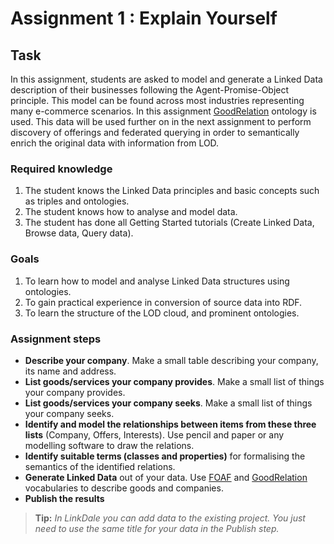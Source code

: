 # Assignment 1 : Explain Yourself

## Task

In this assignment, students are asked to model and generate a Linked Data description of their
businesses following the Agent-Promise-Object principle. This model can be found across most industries representing many e-commerce scenarios.
In this assignment [GoodRelation](http://www.heppnetz.de/ontologies/goodrelations/v1.html) ontology is used.
This data will be used further on in the next assignment to perform 
discovery of offerings and federated querying in order to semantically enrich 
the original data with information from LOD.

### Required knowledge

1. The student knows the Linked Data principles and basic concepts such as triples and ontologies.
2. The student knows how to analyse and model data.
3. The student has done all Getting Started tutorials (Create Linked Data, Browse data, Query data).

### Goals

1. To learn how to model and analyse Linked Data structures using ontologies.
2. To gain practical experience in conversion of source data into RDF.
3. To learn the structure of the LOD cloud, and prominent ontologies.

### Assignment steps

* **Describe your company**. Make a small table describing your company, its name and address.
* **List goods/services your company provides**. Make a small list of things your company provides.
* **List goods/services your company seeks**. Make a small list of things your company seeks.
* **Identify and model the relationships between items from these three lists** (Company, Offers, Interests). Use pencil and paper or any modelling software to draw the relations.
* **Identify suitable terms (classes and properties)** for formalising the semantics of the identified relations.
* **Generate Linked Data** out of your data. Use [FOAF](http://xmlns.com/foaf/spec/) and [GoodRelation](http://www.heppnetz.de/ontologies/goodrelations/v1.html) vocabularies to describe goods and companies.
* **Publish the results**

>**Tip:**
>*In LinkDale you can add data to the existing project. You just need to use the same title for your data in the Publish step.*
